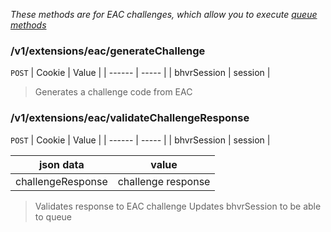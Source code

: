 *These methods are for EAC challenges, which allow you to execute [queue methods](./queue.md)*

### /v1/extensions/eac/generateChallenge
`POST`
| Cookie | Value |
| ------ | ----- |
| bhvrSession | session |

> Generates a challenge code from EAC

### /v1/extensions/eac/validateChallengeResponse
`POST`
| Cookie | Value |
| ------ | ----- |
| bhvrSession | session |

| json data | value |
| --------- | ----- |
| challengeResponse | challenge response |

> Validates response to EAC challenge
> Updates bhvrSession to be able to queue